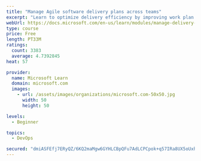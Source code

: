```yaml
---
title: "Manage Agile software delivery plans across teams"
excerpt: "Learn to optimize delivery efficiency by improving work plan visibility across teams."
webUrl: https://docs.microsoft.com/en-us/learn/modules/manage-delivery-plans/
type: course
price: Free
length: PT33M
ratings:
  count: 3383
  average: 4.7392845
heat: 57

provider:
  name: Microsoft Learn
  domain: microsoft.com
  images:
    - url: /assets/images/organizations/microsoft.com-50x50.jpg
      width: 50
      height: 50

levels:
  - Beginner

topics:
  - DevOps

secured: "dmiASFEfj7ERyQZ/6KQ2maMgw6GYHLCBpQFu7AdLCPCpok+q57IRa8UX5oUxhTRROGT1pKiiRtSEAE1dMl92j7eolLHv/B2j/opkjyGCAbqIxvDakx9fqU/YV9ga8Jgyo0UgFKvk1APF5MesY+EXJl6JJf4Uqqgv0VEkLcqgwLHw7288z9hECrPmP0ZJJgGysdHHsf0khx/24r4lo4Rq06Jz/RyxROYrcyWETkWFK/eza8RoIeQ0PuYY8oR7udDjaiZbGiutjlpN91vPkHlvZSP+NGjqrXcpXVDUYqcEKvxLvdIm5/8G6Sey9FOSv9ATZS4F2DjCE6wQz5PLjTI/VSlaQ/j94806/E5ccJyXkzJMDgFt3oqcUXMWehjtsA4TrxaQzWW/rm0NAOr/+qA1l+1JMTpyzLP3SNxvdD92etA=;lgjaaNaqBn42rCWJPlTUPw=="
---
```


